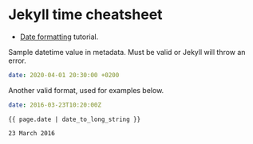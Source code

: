 # Jekyll time cheatsheet

- [Date formatting](https://learn.cloudcannon.com/jekyll/date-formatting/) tutorial.


Sample datetime value in metadata. Must be valid or Jekyll will throw an error.

```yaml
date: 2020-04-01 20:30:00 +0200
```

Another valid format, used for examples below.

```yaml
date: 2016-03-23T10:20:00Z
```


```
{{ page.date | date_to_long_string }}
```

```
23 March 2016
```



<!--stackedit_data:
eyJoaXN0b3J5IjpbNDE3ODEzNDU3XX0=
-->